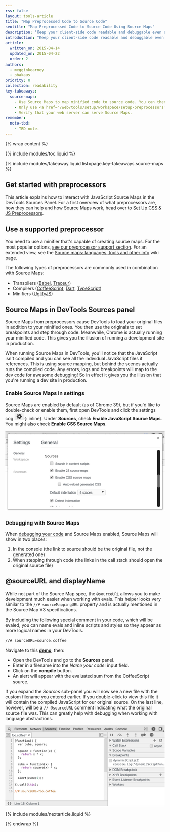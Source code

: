 ```yaml
---
rss: false
layout: tools-article
title: "Map Preprocessed Code to Source Code"
seotitle: "Map Preprocessed Code to Source Code Using Source Maps"
description: "Keep your client-side code readable and debuggable even after you've combined, minified or compiled it."
introduction: "Keep your client-side code readable and debuggable even after you've combined, minified or compiled it. Use source maps to map your source code to your compiled code."
article:
  written_on: 2015-04-14
  updated_on: 2015-04-22
  order: 2
authors:
  - megginkearney
  - pbakaus
priority: 0
collection: readability
key-takeaways:
  source-maps:
    - Use Source Maps to map minified code to source code. You can then read and debug compiled code in its original source.
    - Only use <a href="/web/tools/setup/workspace/setup-preprocessors?#supported-preprocessors">preprocessors capable of producing Source Maps</a>.
    - Verify that your web server can serve Source Maps.
remember:
  note-tbd:
    - TBD note.
---
```

{% wrap content %}

{% include modules/toc.liquid %}

{% include modules/takeaway.liquid list=page.key-takeaways.source-maps %}

## Get started with preprocessors

This article explains how to interact with JavaScript Source Maps in the DevTools Sources Panel. For a first overview of what preprocessors are, how they can help and how Source Maps work, head over to [Set Up CSS & JS Preprocessors](/web/tools/setup/workspace/setup-preprocessors?#debugging-and-editing-preprocessed-content).

## Use a supported preprocessor

You need to use a minifier that's capable of creating source maps. For the most popular options, [see our preprocessor support section](/web/tools/setup/workspace/setup-preprocessors?#supported-preprocessors). For an extended view, see the [Source maps: languages, tools and other info](https://github.com/ryanseddon/source-map/wiki/Source-maps:-languages,-tools-and-other-info) wiki page.

The following types of preprocessors are commonly used in combination with Source Maps:

* Transpilers ([Babel](https://babeljs.io/), [Traceur](https://github.com/google/traceur-compiler/wiki/Getting-Started))
* Compilers ([CoffeeScript](http://coffeescript.org), [Dart](https://www.dartlang.org), [TypeScript](http://www.typescriptlang.org/))
* Minifiers ([UglifyJS](https://github.com/mishoo/UglifyJS))

## Source Maps in DevTools Sources panel

Source Maps from preprocessors cause DevTools to load your original files in addition to your minified ones. You then use the originals to set breakpoints and step through code. Meanwhile, Chrome is actually running your minified code. This gives you the illusion of running a development site in production.

When running Source Maps in DevTools, you'll notice that the JavaScript isn't compiled and you can see all the individual JavaScript files it references. This is using source mapping, but behind the scenes actually runs the compiled code. Any errors, logs and breakpoints will map to the dev code for awesome debugging! So in effect it gives you the illusion that you're running a dev site in production.

### Enable Source Maps in settings

Source Maps are enabled by default (as of Chrome 39), but if you'd like to double-check or enable them, first open DevTools and click the settings cog ![gear](imgs/gear.png){:.inline}. Under **Sources**, check **Enable JavaScript Source Maps**. You might also check **Enable CSS Source Maps**.

![Enable Source Maps](imgs/source-maps.jpg)

### Debugging with Source Maps

When [debugging your code](/web/tools/javascript/breakpoints/step-code) and Source Maps enabled, Source Maps will show in two places:

1. In the console (the link to source should be the original file, not the generated one)
2. When stepping through code (the links in the call stack should open the original source file)

## @sourceURL and displayName

While not part of the Source Map spec, the `@sourceURL` allows you to make development much easier when working with evals. This helper looks very similar to the `//# sourceMappingURL` property and is actually mentioned in the Source Map V3 specifications.

By including the following special comment in your code, which will be evaled, you can name evals and inline scripts and styles so they appear as more logical names in your DevTools.

`//# sourceURL=source.coffee`

Navigate to this
**[demo](http://www.thecssninja.com/demo/source_mapping/compile.html)**, then:

* Open the DevTools and go to the **Sources** panel.
* Enter in a filename into the _Name your code:_ input field.
* Click on the **compile** button.
* An alert will appear with the evaluated sum from the CoffeeScript source.

If you expand the _Sources_ sub-panel you will now see a new file with the custom filename you entered earlier. If you double-click to view this file it will contain the compiled JavaScript for our original source. On the last line, however, will be a `// @sourceURL` comment indicating what the original source file was. This can greatly help with debugging when working with language abstractions.

![Working with sourceURL](imgs/coffeescript.jpg)

{% include modules/nextarticle.liquid %}

{% endwrap %}
